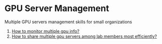# GPU Server Management
Multiple GPU servers management skills for small organizations

1. [How to monitor multiple gpu info?](https://github.com/Linwei-Tao/GPU-Server-Management/blob/main/monitor_gpuinfo.md)
2. [How to share multiple gpu servers among lab members most efficiently?](https://github.com/Linwei-Tao/GPU-Server-Management/blob/main/use_gpus.md)
